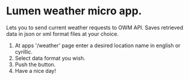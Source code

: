 # Lumen weather micro app.

Lets you to send current weather requests to OWM API. Saves retrieved data in json or xml format files at your choice. 

1. At apps '/weather' page enter a desired location name in english or cyrillic.
2. Select data format you wish.
3. Push the button.
4. Have a nice day!
